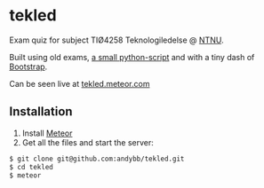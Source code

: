 tekled
======

Exam quiz for subject TIØ4258 Teknologiledelse @ [NTNU](http://www.ntnu.no/).

Built using old exams, [a small python-script](https://github.com/tomfa/exam-interpreter) and with a tiny dash of [Bootstrap](http://getbootstrap.com).

Can be seen live at [tekled.meteor.com](http://tekled.meteor.com)

## Installation
1. Install [Meteor](https://www.meteor.com/) 
2. Get all the files and start the server:
```bash
$ git clone git@github.com:andybb/tekled.git
$ cd tekled
$ meteor
```
